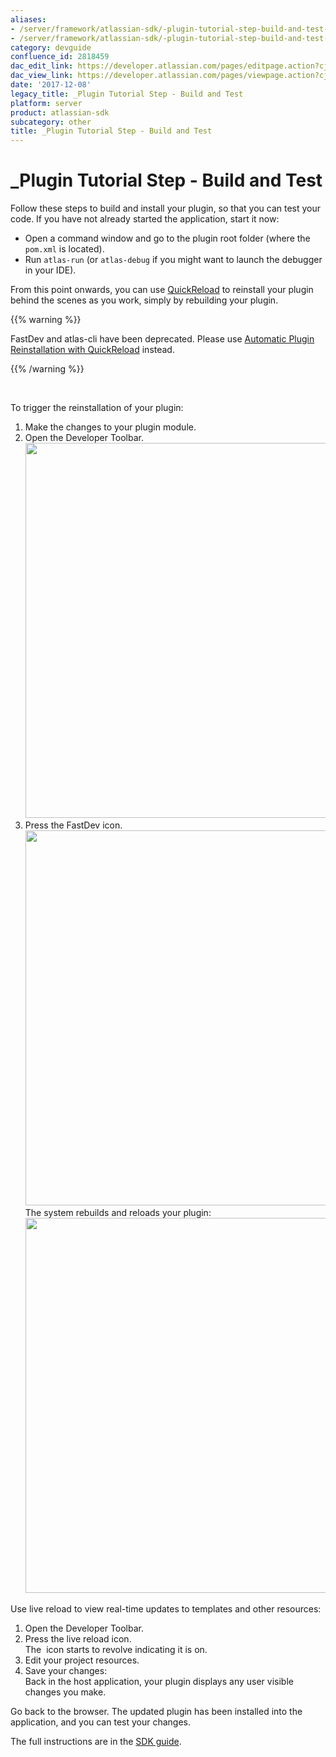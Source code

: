 ```yaml
---
aliases:
- /server/framework/atlassian-sdk/-plugin-tutorial-step-build-and-test-2818459.html
- /server/framework/atlassian-sdk/-plugin-tutorial-step-build-and-test-2818459.md
category: devguide
confluence_id: 2818459
dac_edit_link: https://developer.atlassian.com/pages/editpage.action?cjm=wozere&pageId=2818459
dac_view_link: https://developer.atlassian.com/pages/viewpage.action?cjm=wozere&pageId=2818459
date: '2017-12-08'
legacy_title: _Plugin Tutorial Step - Build and Test
platform: server
product: atlassian-sdk
subcategory: other
title: _Plugin Tutorial Step - Build and Test
---
```

# \_Plugin Tutorial Step - Build and Test

Follow these steps to build and install your plugin, so that you can test your code. If you have not already started the application, start it now:

-   Open a command window and go to the plugin root folder (where the `pom.xml` is located).
-   Run `atlas-run` (or `atlas-debug` if you might want to launch the debugger in your IDE).

From this point onwards, you can use [QuickReload](https://developer.atlassian.com/docs/developer-tools/automatic-plugin-reinstallation-with-quickreload) to reinstall your plugin behind the scenes as you work, simply by rebuilding your plugin.

{{% warning %}}

FastDev and atlas-cli have been deprecated. Please use [Automatic Plugin Reinstallation with QuickReload](https://developer.atlassian.com/docs/developer-tools/automatic-plugin-reinstallation-with-quickreload) instead.

{{% /warning %}}

 

To trigger the reinstallation of your plugin:

1.  Make the changes to your plugin module.
2.  Open the Developer Toolbar.  
    <img src="/server/framework/atlassian-sdk/images/fastdev1.png" width="600" />
3.  Press the FastDev icon.  
    <img src="/server/framework/atlassian-sdk/images/fastdev2.png" width="600" />  
    The system rebuilds and reloads your plugin:  
    <img src="/server/framework/atlassian-sdk/images/fastdev3.png" width="600" />

Use live reload to view real-time updates to templates and other resources:

1.  Open the Developer Toolbar.
2.  Press the live reload icon.  
    The  icon starts to revolve indicating it is on.
3.  Edit your project resources.
4.  Save your changes:  
    Back in the host application, your plugin displays any user visible changes you make. 

Go back to the browser. The updated plugin has been installed into the application, and you can test your changes.

The full instructions are in the [SDK guide](/server/framework/atlassian-sdk/working-with-the-sdk).
